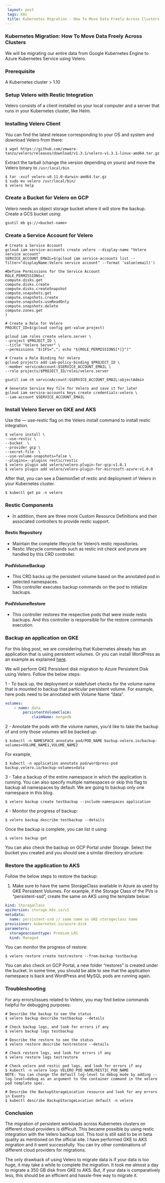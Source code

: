 ```yaml
---
 layout: post
 tags: K8s
 title: Kubernetes Migration - How To Move Data Freely Across Clusters
---
```

### Kubernetes Migration: How To Move Data Freely Across Clusters

We will be migrating our entire data from Google Kubernetes Engine to Azure Kubernetes Service using Velero.

### Prerequisite
A Kubernetes cluster > 1.10

### Setup Velero with Restic Integration

Velero consists of a client installed on your local computer and a server that runs in your Kubernetes cluster, like Helm.

### Installing Velero Client

You can find the latest release corresponding to your OS and system and download Velero from there:

```shell
$ wget https://github.com/vmware-tanzu/velero/releases/download/v1.3.1/velero-v1.3.1-linux-amd64.tar.gz
```

Extract the tarball (change the version depending on yours) and move the Velero binary to `/usr/local/bin`

```shell
$ tar -xvzf velero-v0.11.0-darwin-amd64.tar.gz
$ sudo mv velero /usr/local/bin/
$ velero help
```

### Create a Bucket for Velero on GCP

Velero needs an object storage bucket where it will store the backup. Create a GCS bucket using:

```shell
gsutil mb gs://<bucket-name>
```

### Create a Service Account for Velero

```shell
# Create a Service Account
gcloud iam service-accounts create velero --display-name "Velero service account"
SERVICE_ACCOUNT_EMAIL=$(gcloud iam service-accounts list --filter="displayName:Velero service account" --format 'value(email)')

#Define Permissions for the Service Account
ROLE_PERMISSIONS=(
compute.disks.get
compute.disks.create
compute.disks.createSnapshot
compute.snapshots.get
compute.snapshots.create
compute.snapshots.useReadOnly
compute.snapshots.delete
compute.zones.get
)

# Create a Role for Velero
PROJECT_ID=$(gcloud config get-value project)

gcloud iam roles create velero.server \
--project $PROJECT_ID \
--title "Velero Server" \
--permissions "$(IFS=","; echo "${ROLE_PERMISSIONS[*]}")"

# Create a Role Binding for Velero
gcloud projects add-iam-policy-binding $PROJECT_ID \
--member serviceAccount:$SERVICE_ACCOUNT_EMAIL \
--role projects/$PROJECT_ID/roles/velero.server

gsutil iam ch serviceAccount:$SERVICE_ACCOUNT_EMAIL:objectAdmin

# Generate Service Key file for Velero and save it for later
gcloud iam service-accounts keys create credentials-velero \
--iam-account $SERVICE_ACCOUNT_EMAIL
```

### Install Velero Server on GKE and AKS

Use the — use-restic flag on the Velero install command to install restic integration.

```shell
$ velero install \
--use-restic \
--bucket  \
--provider gcp \
--secret-file  \
--use-volume-snapshots=false \
--plugins=--plugins restic/restic
$ velero plugin add velero/velero-plugin-for-gcp:v1.0.1
$ velero plugin add velero/velero-plugin-for-microsoft-azure:v1.0.0
```

After that, you can see a DaemonSet of restic and deployment of Velero in your Kubernetes cluster.

```shell
$ kubectl get po -n velero
```

### Restic Components

- In addition, there are three more Custom Resource Definitions and their associated controllers to provide restic support.

#### Restic Repository

- Maintain the complete lifecycle for Velero’s restic repositories.
- Restic lifecycle commands such as restic init check and prune are handled by this CRD controller.

#### PodVolumeBackup

- This CRD backs up the persistent volume based on the annotated pod in selected namespaces.
- This controller executes backup commands on the pod to initialize backups.

#### PodVolumeRestore

- This controller restores the respective pods that were inside restic backups. And this controller is responsible for the restore commands execution.

### Backup an application on GKE

For this blog post, we are considering that Kubernetes already has an application that is using persistent volumes. Or you can install WordPress as an example as explained [here](https://kubernetes.io/docs/tutorials/stateful-application/mysql-wordpress-persistent-volume/).

We will perform GKE Persistent disk migration to Azure Persistent Disk using Velero.
Follow the below steps:

1 - To back up, the deployment or statefulset checks for the volume name that is mounted to backup that particular persistent volume. For example, here pods need to be annotated with Volume Name “data”.

```yaml
volumes:
    - name: data
        persistentVolumeClaim:
            claimName: mongodb 
```

2 - Annotate the pods with the volume names, you’d like to take the backup of and only those volumes will be backed up:

```shell
$ kubectl -n NAMESPACE annotate pod/POD_NAME backup.velero.io/backup-volumes=VOLUME_NAME1,VOLUME_NAME2
```

For example,

```shell
$ kubectl -n application annotate pod/wordpress-pod backup.velero.io/backup-volumes=data
```

3 - Take a backup of the entire namespace in which the application is running. You can also specify multiple namespaces or skip this flag to backup all namespaces by default. We are going to backup only one namespace in this blog.

```shell
$ velero backup create testbackup --include-namespaces application
```

4 - Monitor the progress of backup:

```shell
$ velero backup describe testbackup --details       
```

Once the backup is complete, you can list it using:

```shell
$ velero backup get
```

You can also check the backup on GCP Portal under Storage.
Select the bucket you created and you should see a similar directory structure:

### Restore the application to AKS

Follow the below steps to restore the backup:

1. Make sure to have the same StorageClass available in Azure as used by GKE Persistent Volumes. For example, if the Storage Class of the PVs is “persistent-ssd”, create the same on AKS using the template below:

```yaml
kind: StorageClass
apiVersion: storage.k8s.io/v1
metadata:
  name: persistent-ssd // same name as GKE storageclass name
provisioner: kubernetes.io/azure-disk
parameters: 
  storageaccounttype: Premium_LRS
  kind: Managed 
```

You can monitor the progress of restore:

```shell
$ velero restore create testrestore --from-backup testbackup 
```
You can also check on GCP Portal, a new folder “restores” is created under the bucket.
In some time, you should be able to see that the application namespace is back and WordPress and MySQL pods are running again.

### Troubleshooting

For any errors/issues related to Velero, you may find below commands helpful for debugging purposes:

```shell
# Describe the backup to see the status
$ velero backup describe testbackup --details

# Check backup logs, and look for errors if any
$ velero backup logs testbackup

# Describe the restore to see the status
$ velero restore describe testrestore --details

# Check restore logs, and look for errors if any
$ velero restore logs testrestore

# Check velero and restic pod logs, and look for errors if any
$ kubectl -n velero logs VELERO_POD_NAME/RESTIC_POD_NAME
NOTE: You can change the default log-level to debug mode by adding --log-level=debug as an argument to the container command in the velero pod template spec.

# Describe the BackupStorageLocation resource and look for any errors in Events
$ kubectl describe BackupStorageLocation default -n velero
```

### Conclusion

The migration of persistent workloads across Kubernetes clusters on different cloud providers is difficult. This became possible by using restic integration with the Velero backup tool. This tool is still said to be in beta quality as mentioned on the official site. I have performed GKE to AKS migration and it went successfully. You can try other combinations of different cloud providers for migrations.

The only drawback of using Velero to migrate data is if your data is too huge, it may take a while to complete the migration. It took me almost a day to migrate a 350 GB disk from GKE to AKS. But, if your data is comparatively less, this should be an efficient and hassle-free way to migrate it.
